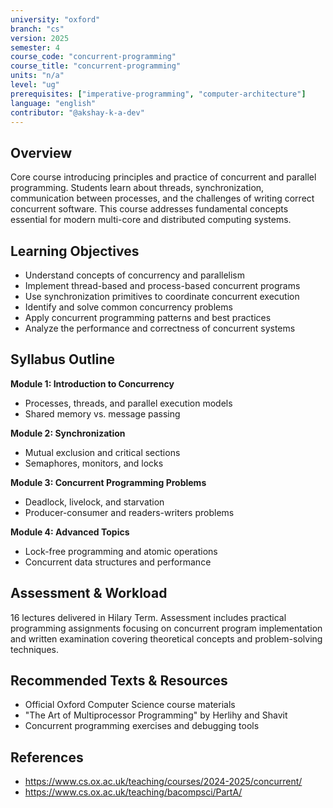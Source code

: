 ```yaml
---
university: "oxford"
branch: "cs"
version: 2025
semester: 4
course_code: "concurrent-programming"
course_title: "concurrent-programming"
units: "n/a"
level: "ug"
prerequisites: ["imperative-programming", "computer-architecture"]
language: "english"
contributor: "@akshay-k-a-dev"
---
```


## Overview

Core course introducing principles and practice of concurrent and parallel programming. Students learn about threads, synchronization, communication between processes, and the challenges of writing correct concurrent software. This course addresses fundamental concepts essential for modern multi-core and distributed computing systems.

## Learning Objectives

- Understand concepts of concurrency and parallelism
- Implement thread-based and process-based concurrent programs
- Use synchronization primitives to coordinate concurrent execution
- Identify and solve common concurrency problems
- Apply concurrent programming patterns and best practices
- Analyze the performance and correctness of concurrent systems

## Syllabus Outline

**Module 1: Introduction to Concurrency**
- Processes, threads, and parallel execution models
- Shared memory vs. message passing

**Module 2: Synchronization**
- Mutual exclusion and critical sections
- Semaphores, monitors, and locks

**Module 3: Concurrent Programming Problems**
- Deadlock, livelock, and starvation
- Producer-consumer and readers-writers problems

**Module 4: Advanced Topics**
- Lock-free programming and atomic operations
- Concurrent data structures and performance

## Assessment & Workload

16 lectures delivered in Hilary Term. Assessment includes practical programming assignments focusing on concurrent program implementation and written examination covering theoretical concepts and problem-solving techniques.

## Recommended Texts & Resources

- Official Oxford Computer Science course materials
- "The Art of Multiprocessor Programming" by Herlihy and Shavit
- Concurrent programming exercises and debugging tools

## References

- https://www.cs.ox.ac.uk/teaching/courses/2024-2025/concurrent/
- https://www.cs.ox.ac.uk/teaching/bacompsci/PartA/
